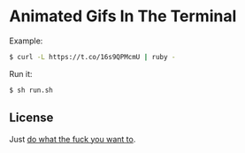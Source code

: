 Animated Gifs In The Terminal
=============================

Example:

```sh
$ curl -L https://t.co/16s9QPMcmU | ruby -
```

Run it:

```sh
$ sh run.sh
```

License
-------

Just [do what the fuck you want to](http://www.wtfpl.net/about/).
